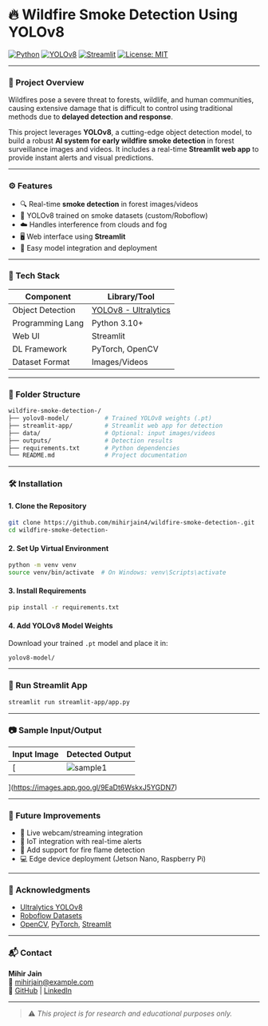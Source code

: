 
# 🔥 Wildfire Smoke Detection Using YOLOv8

[![Python](https://img.shields.io/badge/Python-3.10-blue.svg)](https://www.python.org/)
[![YOLOv8](https://img.shields.io/badge/YOLOv8-Ultralytics-red)](https://github.com/ultralytics/ultralytics)
[![Streamlit](https://img.shields.io/badge/Built%20with-Streamlit-orange)](https://streamlit.io/)
[![License: MIT](https://img.shields.io/badge/License-MIT-green.svg)](LICENSE)

---

### 🌲 Project Overview

Wildfires pose a severe threat to forests, wildlife, and human communities, causing extensive damage that is difficult to control using traditional methods due to **delayed detection and response**.

This project leverages **YOLOv8**, a cutting-edge object detection model, to build a robust **AI system for early wildfire smoke detection** in forest surveillance images and videos. It includes a real-time **Streamlit web app** to provide instant alerts and visual predictions.

---

### ⚙️ Features

- 🔍 Real-time **smoke detection** in forest images/videos
- 🧠 YOLOv8 trained on smoke datasets (custom/Roboflow)
- ☁️ Handles interference from clouds and fog
- 🖥️ Web interface using **Streamlit**
- 💾 Easy model integration and deployment

---

### 🧠 Tech Stack

| Component        | Library/Tool            |
|------------------|-------------------------|
| Object Detection | [YOLOv8 - Ultralytics](https://github.com/ultralytics/ultralytics) |
| Programming Lang | Python 3.10+            |
| Web UI           | Streamlit               |
| DL Framework     | PyTorch, OpenCV         |
| Dataset Format   | Images/Videos           |

---

### 📁 Folder Structure

```bash
wildfire-smoke-detection-/
├── yolov8-model/          # Trained YOLOv8 weights (.pt)
├── streamlit-app/         # Streamlit web app for detection
├── data/                  # Optional: input images/videos
├── outputs/               # Detection results
├── requirements.txt       # Python dependencies
└── README.md              # Project documentation
```

---

### 🛠️ Installation

#### 1. Clone the Repository
```bash
git clone https://github.com/mihirjain4/wildfire-smoke-detection-.git
cd wildfire-smoke-detection-
```

#### 2. Set Up Virtual Environment
```bash
python -m venv venv
source venv/bin/activate  # On Windows: venv\Scripts\activate
```

#### 3. Install Requirements
```bash
pip install -r requirements.txt
```

#### 4. Add YOLOv8 Model Weights
Download your trained `.pt` model and place it in:
```
yolov8-model/
```

---

### 🚀 Run Streamlit App

```bash
streamlit run streamlit-app/app.py
```

---

### 📷 Sample Input/Output

| Input Image | Detected Output |
|-------------|-----------------|
[| ![sample1](streamlit-app/sample_input.jpg) | ![output1](outputs/sample_output.jpg) |
](https://images.app.goo.gl/9EaDt6WskxJ5YGDN7)

---

### 🧭 Future Improvements

- 🔁 Live webcam/streaming integration
- 📡 IoT integration with real-time alerts
- 🎯 Add support for fire flame detection
- 💻 Edge device deployment (Jetson Nano, Raspberry Pi)

---

### 🙏 Acknowledgments

- [Ultralytics YOLOv8](https://github.com/ultralytics/ultralytics)
- [Roboflow Datasets](https://roboflow.com/)
- [OpenCV](https://opencv.org/), [PyTorch](https://pytorch.org/), [Streamlit](https://streamlit.io/)

---

### 📬 Contact

**Mihir Jain**  
📧 mihirjain@example.com  
🔗 [GitHub](https://github.com/mihirjain4) | [LinkedIn](https://linkedin.com/in/mihirjain4)

---

> ⚠️ *This project is for research and educational purposes only.*
